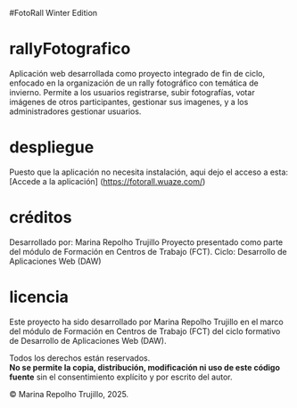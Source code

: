 #FotoRall Winter Edition
# rallyFotografico
Aplicación web desarrollada como proyecto integrado de fin de ciclo, enfocado en la organización de un rally fotográfico con temática de invierno. Permite a los usuarios registrarse, subir fotografías, votar imágenes de otros participantes, gestionar sus imagenes, y a los administradores gestionar usuarios.

# despliegue
Puesto que la aplicación no necesita instalación, aqui dejo el acceso a esta:
[Accede a la aplicación] (https://fotorall.wuaze.com/)

# créditos
Desarrollado por: Marina Repolho Trujillo
Proyecto presentado como parte del módulo de Formación en Centros de Trabajo (FCT).
Ciclo: Desarrollo de Aplicaciones Web (DAW)

# licencia
Este proyecto ha sido desarrollado por Marina Repolho Trujillo en el marco del módulo de Formación en Centros de Trabajo (FCT) del ciclo formativo de Desarrollo de Aplicaciones Web (DAW).

Todos los derechos están reservados.  
**No se permite la copia, distribución, modificación ni uso de este código fuente** sin el consentimiento explícito y por escrito del autor.

© Marina Repolho Trujillo, 2025.
